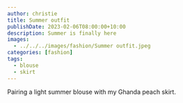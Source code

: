 ```yaml
---
author: christie
title: Summer outfit
publishDate: 2023-02-06T08:00:00+10:00
description: Summer is finally here
images:
  - ../../../images/fashion/Summer outfit.jpeg
categories: [fashion]
tags:
  - blouse
  - skirt
---
```


Pairing a light summer blouse with my Ghanda peach skirt.
